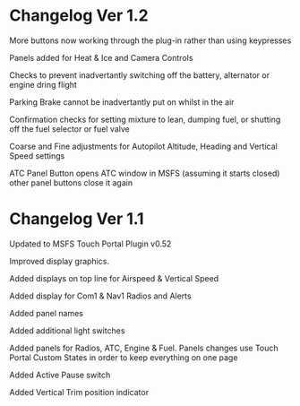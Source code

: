 # Changelog Ver 1.2

More buttons now working through the plug-in rather than using keypresses

Panels added for Heat & Ice and Camera Controls

Checks to prevent inadvertantly switching off the battery, alternator or engine dring flight

Parking Brake cannot be inadvertantly put on whilst in the air

Confirmation checks for setting mixture to lean, dumping fuel, or shutting off the fuel selector or fuel valve

Coarse and Fine adjustments for Autopilot Altitude, Heading and Vertical Speed settings

ATC Panel Button opens ATC window in MSFS (assuming it starts closed) other panel buttons close it again




# Changelog Ver 1.1

Updated to MSFS Touch Portal Plugin v0.52

Improved display graphics.

Added displays on top line for Airspeed & Vertical Speed

Added display for Com1 & Nav1 Radios and Alerts

Added panel names

Added additional light switches

Added panels for Radios, ATC, Engine & Fuel. Panels changes use Touch Portal Custom States in order to keep everything on one page

Added Active Pause switch

Added Vertical Trim position indicator
